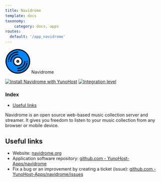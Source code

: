 ```yaml
---
title: Navidrome
template: docs
taxonomy:
    category: docs, apps
routes:
  default: '/app_navidrome'
---
```


<img src="/images/navidrome_logo.png" height="80px" alt="Navidrome's logo"> Navidrome

[![Install Navidrome with YunoHost](https://install-app.yunohost.org/install-with-yunohost.png)](https://install-app.yunohost.org/?app=navidrome) [![Integration level](https://dash.yunohost.org/integration/navidrome.svg)](https://dash.yunohost.org/appci/app/navidrome)

### Index

- [Useful links](#useful-links)

Navidrome is an open source web-based music collection server and streamer. It gives you freedom to listen to your music collection from any browser or mobile device.

## Useful links

+ Website: [navidrome.org](https://www.navidrome.org/)
+ Application software repository: [github.com - YunoHost-Apps/navidrome](https://github.com/YunoHost-Apps/navidrome_ynh)
+ Fix a bug or an improvement by creating a ticket (issue): [github.com - YunoHost-Apps/navidrome/issues](https://github.com/YunoHost-Apps/navidrome_ynh/issues)
